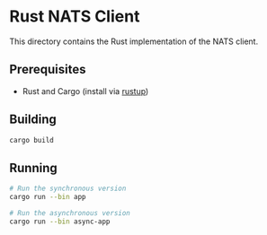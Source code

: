 # Rust NATS Client

This directory contains the Rust implementation of the NATS client.

## Prerequisites

- Rust and Cargo (install via [rustup](https://rustup.rs/))

## Building

```bash
cargo build
```

## Running

```bash
# Run the synchronous version
cargo run --bin app

# Run the asynchronous version
cargo run --bin async-app